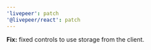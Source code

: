 ```yaml
---
'livepeer': patch
'@livepeer/react': patch
---
```


**Fix:** fixed controls to use storage from the client.
